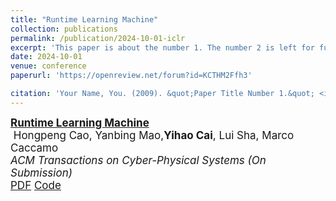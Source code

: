 ```yaml
---
title: "Runtime Learning Machine"
collection: publications
permalink: /publication/2024-10-01-iclr
excerpt: 'This paper is about the number 1. The number 2 is left for future work.'
date: 2024-10-01
venue: conference
paperurl: 'https://openreview.net/forum?id=KCTHM2Ffh3'

citation: 'Your Name, You. (2009). &quot;Paper Title Number 1.&quot; <i>Journal 1</i>. 1(1).'
---
```


<div id="li2024efficient" class="col-sm-9" style="font-size:17px;">
  <div class="title">
    <a href="https://openreview.net/forum?id=KCTHM2Ffh3">
      <papertitle>
        <b>Runtime Learning Machine</b>
      </papertitle>
    </a>
  </div> 
  <div class="author"> 
    &nbsp;Hongpeng Cao,&nbsp;Yanbing Mao,<b>Yihao Cai</b>,&nbsp;Lui Sha,&nbsp;Marco Caccamo
  </div> 
  <div class="periodical"> 
    <em>ACM Transactions on Cyber-Physical Systems (On Submission)</em>
  </div> 
  <div class="links"> 
    <a href="/files/Publications/1421_Runtime_Learning_Machine.pdf" class="btn btn-sm z-depth-0" role="button" target="_blank" rel="noopener noreferrer">PDF</a>
    <a href="https://github.com/Charlescai123/Runtime-Learning-Machine" class="btn btn-sm z-depth-0" role="button" target="_blank" rel="noopener noreferrer">Code</a>
    </div> 
</div>